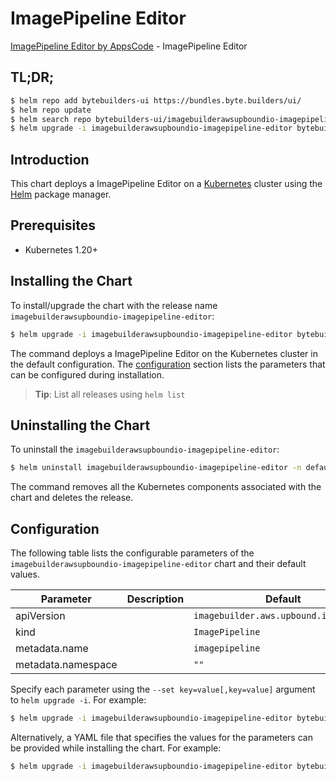 # ImagePipeline Editor

[ImagePipeline Editor by AppsCode](https://byte.builders) - ImagePipeline Editor

## TL;DR;

```bash
$ helm repo add bytebuilders-ui https://bundles.byte.builders/ui/
$ helm repo update
$ helm search repo bytebuilders-ui/imagebuilderawsupboundio-imagepipeline-editor --version=v0.4.18
$ helm upgrade -i imagebuilderawsupboundio-imagepipeline-editor bytebuilders-ui/imagebuilderawsupboundio-imagepipeline-editor -n default --create-namespace --version=v0.4.18
```

## Introduction

This chart deploys a ImagePipeline Editor on a [Kubernetes](http://kubernetes.io) cluster using the [Helm](https://helm.sh) package manager.

## Prerequisites

- Kubernetes 1.20+

## Installing the Chart

To install/upgrade the chart with the release name `imagebuilderawsupboundio-imagepipeline-editor`:

```bash
$ helm upgrade -i imagebuilderawsupboundio-imagepipeline-editor bytebuilders-ui/imagebuilderawsupboundio-imagepipeline-editor -n default --create-namespace --version=v0.4.18
```

The command deploys a ImagePipeline Editor on the Kubernetes cluster in the default configuration. The [configuration](#configuration) section lists the parameters that can be configured during installation.

> **Tip**: List all releases using `helm list`

## Uninstalling the Chart

To uninstall the `imagebuilderawsupboundio-imagepipeline-editor`:

```bash
$ helm uninstall imagebuilderawsupboundio-imagepipeline-editor -n default
```

The command removes all the Kubernetes components associated with the chart and deletes the release.

## Configuration

The following table lists the configurable parameters of the `imagebuilderawsupboundio-imagepipeline-editor` chart and their default values.

|     Parameter      | Description |                     Default                      |
|--------------------|-------------|--------------------------------------------------|
| apiVersion         |             | <code>imagebuilder.aws.upbound.io/v1beta1</code> |
| kind               |             | <code>ImagePipeline</code>                       |
| metadata.name      |             | <code>imagepipeline</code>                       |
| metadata.namespace |             | <code>""</code>                                  |


Specify each parameter using the `--set key=value[,key=value]` argument to `helm upgrade -i`. For example:

```bash
$ helm upgrade -i imagebuilderawsupboundio-imagepipeline-editor bytebuilders-ui/imagebuilderawsupboundio-imagepipeline-editor -n default --create-namespace --version=v0.4.18 --set apiVersion=imagebuilder.aws.upbound.io/v1beta1
```

Alternatively, a YAML file that specifies the values for the parameters can be provided while
installing the chart. For example:

```bash
$ helm upgrade -i imagebuilderawsupboundio-imagepipeline-editor bytebuilders-ui/imagebuilderawsupboundio-imagepipeline-editor -n default --create-namespace --version=v0.4.18 --values values.yaml
```
